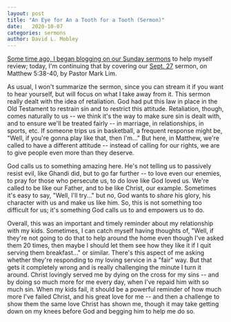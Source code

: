 ```yaml
---
layout: post
title: "An Eye for An a Tooth for a Tooth (Sermon)"
date:   2020-10-07
categories: sermons
author: David L. Mobley
---
```


[Some time ago, I began blogging on our Sunday sermons](https://heisfaithful.github.io/sermons/2020/04/02/sermon.html) to help myself review; today, I'm continuing that by covering our [Sept. 27](https://www.youtube.com/watch?v=k0dYqQNgp1A) sermon, on Matthew 5:38-40, by Pastor Mark Lim.

As usual, I won't summarize the sermon, since you can stream it if you want to hear yourself, but will focus on what I take away from it. This sermon really dealt with the idea of retaliation. God had put this law in place in the Old Testament to restrain sin and to restrict this attitude. Retaliation, though, comes naturally to us -- we think it's the way to make sure sin is dealt with, and to ensure we'll be treated fairly -- in marriage, in relationships, in sports, etc. If someone trips us in basketball, a frequent response might be, "Well, if you're gonna play like that, then I'm..." But here, in Matthew, we're called to have a different attitude -- instead of calling for our rights, we are to give people even more than they deserve.

God calls us to something amazing here. He's not telling us to passively resist evil, like Ghandi did, but to go far further -- to love even our enemies, to pray for those who persecute us, to do love like God loved us. We're called to be like our Father, and to be like Christ, our example. Sometimes it's easy to say, "Well, I'll try..." but no, God wants to *share* his glory, his character with us and make us like him. So, this is not something too difficult for us; it's something God calls us to and empowers us to do.

Overall, this was an important and timely reminder about my relationship with my kids. Sometimes, I can catch myself having thoughts of, "Well, if they're not going to do that to help around the home even though I've asked them 20 times, then maybe I should let them see how they like it if I quit serving them breakfast..." or similar. There's this aspect of me asking whether they're responding to my loving service in a "fair" way. But that gets it completely wrong and is really challenging the minute I turn it around. Christ lovingly served me by dying on the cross for my sins -- and by doing so much more for me every day, when I've repaid him with so much sin. When my kids fail, it should be a powerful reminder of how much more I've failed Christ, and his great love for me -- and then a challenge to show them the same love Christ has shown me, though it may take getting down on my knees before God and begging him to help me do so. 
